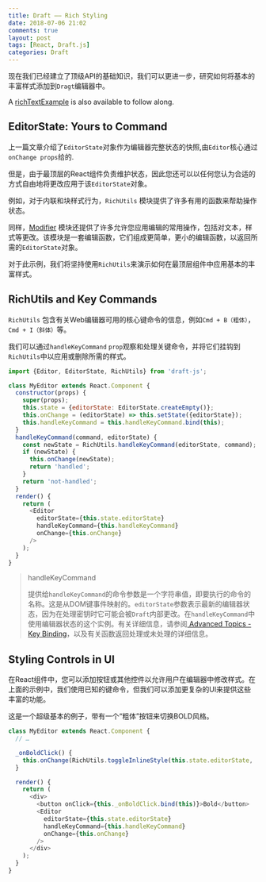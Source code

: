 ```yaml
---
title: Draft —— Rich Styling
date: 2018-07-06 21:02
comments: true
layout: post
tags: [React, Draft.js]
categories: Draft
---
```

现在我们已经建立了顶级API的基础知识，我们可以更进一步，研究如何将基本的丰富样式添加到`Dragt`编辑器中。

A [richTextExample](https://github.com/facebook/draft-js/tree/master/examples/draft-0-10-0/rich) is also available to follow along.

## EditorState: Yours to Command
上一篇文章介绍了`EditorState`对象作为编辑器完整状态的快照,由`Editor`核心通过`onChange props`给的.

但是，由于最顶层的React组件负责维护状态，因此您还可以以任何您认为合适的方式自由地将更改应用于该`EditorState`对象。

例如，对于内联和块样式行为，`RichUtils` 模块提供了许多有用的函数来帮助操作状态。

同样，[Modifier](https://draftjs.org/docs/api-reference-modifier.html) 模块还提供了许多允许您应用编辑的常用操作，包括对文本，样式等更改。该模块是一套编辑函数，它们组成更简单，更小的编辑函数，以返回所需的`EditorState`对象。

对于此示例，我们将坚持使用`RichUtils`来演示如何在最顶层组件中应用基本的丰富样式。

<!--more-->
## RichUtils and Key Commands
`RichUtils` 包含有关Web编辑器可用的核心键命令的信息，例如`Cmd + B（粗体）`，`Cmd + I（斜体）`等。

我们可以通过`handleKeyCommand` `prop`观察和处理关键命令，并将它们挂钩到`RichUtils`中以应用或删除所需的样式。

```javascript
import {Editor, EditorState, RichUtils} from 'draft-js';

class MyEditor extends React.Component {
  constructor(props) {
    super(props);
    this.state = {editorState: EditorState.createEmpty()};
    this.onChange = (editorState) => this.setState({editorState});
    this.handleKeyCommand = this.handleKeyCommand.bind(this);
  }
  handleKeyCommand(command, editorState) {
    const newState = RichUtils.handleKeyCommand(editorState, command);
    if (newState) {
      this.onChange(newState);
      return 'handled';
    }
    return 'not-handled';
  }
  render() {
    return (
      <Editor
        editorState={this.state.editorState}
        handleKeyCommand={this.handleKeyCommand}
        onChange={this.onChange}
      />
    );
  }
}
```

> handleKeyCommand  
> 
> 提供给`handleKeyCommand`的命令参数是一个字符串值，即要执行的命令的名称。这是从DOM键事件映射的。`editorState`参数表示最新的编辑器状态，因为在处理密钥时它可能会被`Draft`内部更改。在`handleKeyCommand`中使用编辑器状态的这个实例。有关详细信息，请参阅[ Advanced Topics - Key Binding](https://draftjs.org/docs/advanced-topics-key-bindings.html)，以及有关函数返回处理或未处理的详细信息。  

## Styling Controls in UI
在React组件中，您可以添加按钮或其他控件以允许用户在编辑器中修改样式。在上面的示例中，我们使用已知的键命令，但我们可以添加更复杂的UI来提供这些丰富的功能。

这是一个超级基本的例子，带有一个“粗体”按钮来切换BOLD风格。

```javascript
class MyEditor extends React.Component {
  // …

  _onBoldClick() {
    this.onChange(RichUtils.toggleInlineStyle(this.state.editorState, 'BOLD'));
  }

  render() {
    return (
      <div>
        <button onClick={this._onBoldClick.bind(this)}>Bold</button>
        <Editor
          editorState={this.state.editorState}
          handleKeyCommand={this.handleKeyCommand}
          onChange={this.onChange}
        />
      </div>
    );
  }
}
```
